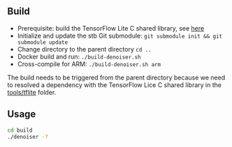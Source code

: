 ## Build
- Prerequisite: build the TensorFlow Lite C shared library, see [here](../tflite/BUILD.md)
- Initialize and update the stb Git submodule: `git submodule init && git submodule update`
- Change directory to the parent directory `cd ..`
- Docker build and run: `./build-denoiser.sh`
- Cross-compile for ARM: `./build-denoiser.sh arm`

The build needs to be triggered from the parent directory because we need to resolved a dependency with the TensorFlow Lice C shared library in the [tools/tflite](../tflite/) folder.

## Usage
```bash
cd build
./denoiser -?
```